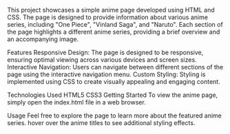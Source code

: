 This project showcases a simple anime page developed using HTML and CSS. The page is designed to provide information about various anime series, including "One Piece", "Vinland Saga", and "Naruto". Each section of the page highlights a different anime series, providing a brief overview and an accompanying image.

Features
Responsive Design: The page is designed to be responsive, ensuring optimal viewing across various devices and screen sizes.
Interactive Navigation: Users can navigate between different sections of the page using the interactive navigation menu.
Custom Styling: Styling is implemented using CSS to create visually appealing and engaging content.

Technologies Used
HTML5
CSS3
Getting Started
To view the anime page, simply open the index.html file in a web browser.

Usage
Feel free to explore the page to learn more about the featured anime series. hover over the anime titles to see additional styling effects.

